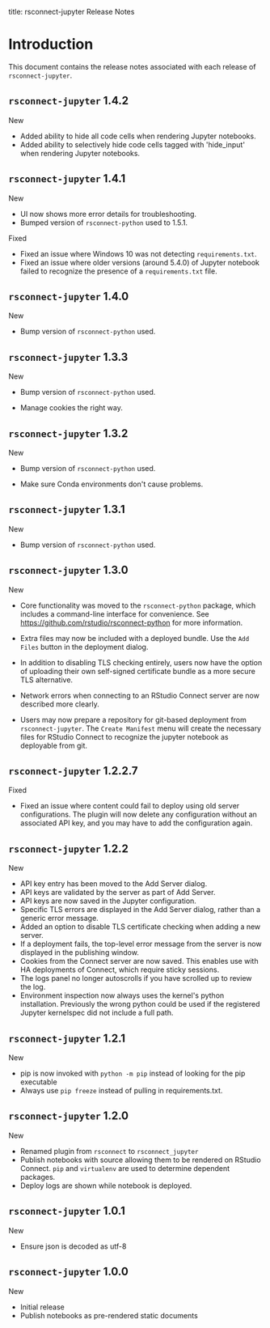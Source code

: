 title: rsconnect-jupyter Release Notes

# Introduction

This document contains the release notes associated with each release of `rsconnect-jupyter`.

`rsconnect-jupyter` 1.4.2
--------------------------------------------------------------------------------
New

* Added ability to hide all code cells when rendering Jupyter notebooks. 
* Added ability to selectively hide code cells tagged with 'hide_input' when rendering Jupyter notebooks. 

`rsconnect-jupyter` 1.4.1
--------------------------------------------------------------------------------
New

*   UI now shows more error details for troubleshooting.
*   Bumped version of `rsconnect-python` used to 1.5.1.

Fixed

*   Fixed an issue where Windows 10 was not detecting `requirements.txt`.
*   Fixed an issue where older versions (around 5.4.0) of Jupyter notebook failed to
    recognize the presence of a `requirements.txt` file.


`rsconnect-jupyter` 1.4.0
--------------------------------------------------------------------------------
New

*   Bump version of `rsconnect-python` used.


`rsconnect-jupyter` 1.3.3
--------------------------------------------------------------------------------
New

*   Bump version of `rsconnect-python` used.

*   Manage cookies the right way.


`rsconnect-jupyter` 1.3.2
--------------------------------------------------------------------------------
New

*   Bump version of `rsconnect-python` used.

*   Make sure Conda environments don't cause problems.


`rsconnect-jupyter` 1.3.1
--------------------------------------------------------------------------------
New

*   Bump version of `rsconnect-python` used.


`rsconnect-jupyter` 1.3.0
--------------------------------------------------------------------------------
New

*   Core functionality was moved to the `rsconnect-python` package, which includes a
    command-line interface for convenience. See https://github.com/rstudio/rsconnect-python
    for more information.

*   Extra files may now be included with a deployed bundle. Use the `Add Files` button in
    the deployment dialog.

*   In addition to disabling TLS checking entirely, users now have the option of uploading
    their own self-signed certificate bundle as a more secure TLS alternative.

*   Network errors when connecting to an RStudio Connect server are now described more
    clearly.

*   Users may now prepare a repository for git-based deployment from `rsconnect-jupyter`.
    The `Create Manifest` menu will create the necessary files for RStudio Connect to
    recognize the jupyter notebook as deployable from git.


`rsconnect-jupyter` 1.2.2.7
--------------------------------------------------------------------------------
Fixed

*   Fixed an issue where content could fail to deploy using old server configurations.
    The plugin will now delete any configuration without an associated API key, and you
    may have to add the configuration again.

`rsconnect-jupyter` 1.2.2
--------------------------------------------------------------------------------
New

*   API key entry has been moved to the Add Server dialog.
*   API keys are validated by the server as part of Add Server.
*   API keys are now saved in the Jupyter configuration.
*   Specific TLS errors are displayed in the Add Server dialog, rather than a generic error message.
*   Added an option to disable TLS certificate checking when adding a new server.
*   If a deployment fails, the top-level error message from the server is now displayed in the publishing window.
*   Cookies from the Connect server are now saved. This enables use with HA deployments of Connect, which require sticky sessions.
*   The logs panel no longer autoscrolls if you have scrolled up to review the log.
*   Environment inspection now always uses the kernel's python installation. Previously the wrong python could be used if the registered Jupyter kernelspec did not include a full path.


`rsconnect-jupyter` 1.2.1
--------------------------------------------------------------------------------
New

*   pip is now invoked with `python -m pip` instead of looking for the pip executable
*   Always use `pip freeze` instead of pulling in requirements.txt.


`rsconnect-jupyter` 1.2.0
--------------------------------------------------------------------------------
New

*   Renamed plugin from `rsconnect` to `rsconnect_jupyter`
*   Publish notebooks with source allowing them to be rendered on RStudio Connect.
    `pip` and `virtualenv` are used to determine dependent packages.
*   Deploy logs are shown while notebook is deployed.


`rsconnect-jupyter` 1.0.1
--------------------------------------------------------------------------------
New

*   Ensure json is decoded as utf-8


`rsconnect-jupyter` 1.0.0
--------------------------------------------------------------------------------
New

*   Initial release
*   Publish notebooks as pre-rendered static documents
